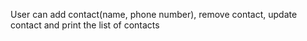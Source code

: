 <P>User can add contact(name, phone number), remove contact, update contact and print the list of contacts</p>
